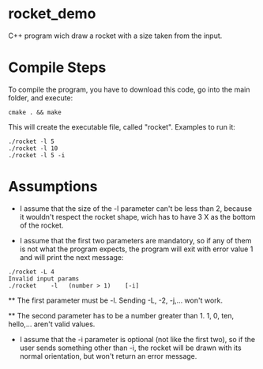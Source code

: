 # rocket_demo
C++ program wich draw a rocket with a size taken from the input.


# Compile Steps
To compile the program, you have to download this code, go into the main folder, and execute:
```
cmake . && make
```

This will create the executable file, called "rocket".
Examples to run it:
```
./rocket -l 5
./rocket -l 10
./rocket -l 5 -i
```

# Assumptions
* I assume that the size of the -l parameter can't be less than 2, because it wouldn't respect the rocket shape, wich has to have 3 X as the bottom of the rocket.

* I assume that the first two parameters are mandatory, so if any of them is not what the program expects, the program will exit with error value 1 and will print the next message:
```
./rocket -L 4
Invalid input params
./rocket    -l   (number > 1)    [-i]
```

** The first parameter must be -l. Sending -L, -2, -j,... won't work.

** The second parameter has to be a number greater than 1.
1, 0, ten, hello,... aren't valid values.

* I assume that the -i parameter is optional (not like the first two), so if the user sends something other than -i, the rocket will be drawn with its normal orientation, but won't return an error message.


